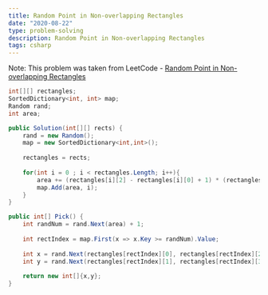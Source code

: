```yaml
---
title: Random Point in Non-overlapping Rectangles
date: "2020-08-22"
type: problem-solving
description: Random Point in Non-overlapping Rectangles
tags: csharp
---
```


Note: This problem was taken from LeetCode - [Random Point in Non-overlapping Rectangles](https://leetcode.com/problems/random-point-in-non-overlapping-rectangles/)

```csharp
int[][] rectangles;
SortedDictionary<int, int> map;
Random rand;
int area;

public Solution(int[][] rects) {
	rand = new Random();
	map = new SortedDictionary<int,int>();
	
	rectangles = rects;
	
	for(int i = 0 ; i < rectangles.Length; i++){
		area += (rectangles[i][2] - rectangles[i][0] + 1) * (rectangles[i][3] - rectangles[i][1] + 1);
		map.Add(area, i);
	}
}

public int[] Pick() {
	int randNum = rand.Next(area) + 1;
	
	int rectIndex = map.First(x => x.Key >= randNum).Value;
	
	int x = rand.Next(rectangles[rectIndex][0], rectangles[rectIndex][2] + 1);
	int y = rand.Next(rectangles[rectIndex][1], rectangles[rectIndex][3] + 1);
	
	return new int[]{x,y};
}
```
